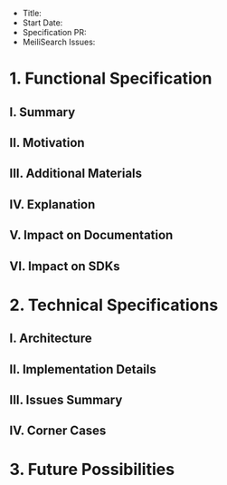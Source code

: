 - Title:
- Start Date:
- Specification PR:
- MeiliSearch Issues: 

# 1. Functional Specification

## I. Summary
## II. Motivation
## III. Additional Materials
## IV. Explanation
## V. Impact on Documentation
## VI. Impact on SDKs

# 2. Technical Specifications

## I. Architecture
## II. Implementation Details
## III. Issues Summary
## IV. Corner Cases

# 3. Future Possibilities
